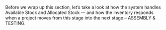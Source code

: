 Before we wrap up this section, let’s take a look at how the system handles Available Stock and Allocated Stock — and how the inventory responds when a project moves from this stage into the next stage – ASSEMBLY & TESTING.
